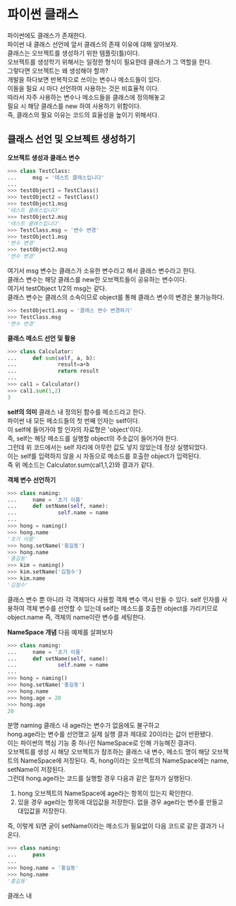 파이썬 클래스
======
파이썬에도 클래스가 존재한다.  
파이썬 내 클래스 선언에 앞서 클래스의 존재 이유에 대해 알아보자.  
클래스는 오브젝트를 생성하기 위한 템플릿(틀)이다.  
오브젝트를 생성학기 위해서는 일정한 형식이 필요한데 클래스가 그 역할을 한다.  
그렇다면 오브젝트는 왜 생성해야 할까?  
개발을 하다보면 반복적으로 쓰이는 변수나 메소드들이 있다.  
이들을 필요 시 마다 선언하여 사용하는 것은 비효율적 이다.  
따라서 자주 사용하는 변수나 메소드들을 클래스에 정의해놓고  
필요 시 해당 클래스를 new 하여 사용하기 위함이다.  
즉, 클래스의 필요 이유는 코드의 효율성을 높이기 위해서다.  

클래스 선언 및 오브젝트 생성하기
----
**오브젝트 생성과 클래스 변수**
```python
>>> class TestClass:
...     msg = '테스트 클래스입니다'
... 
>>> testObject1 = TestClass()
>>> testObject2 = TestClass()
>>> testObject1.msg
'테스트 클래스입니다'
>>> testObject2.msg
'테스트 클래스입니다'
>>> TestClass.msg = '변수 변경'
>>> testObject1.msg
'변수 변경'
>>> testObject2.msg
'변수 변경'
```

여기서 msg 변수는 클래스가 소유한 변수라고 해서 클래스 변수라고 한다.  
클래스 변수는 해당 클래스를 new한 오브젝트들이 공유하는 변수이다.  
여기서 testObject 1/2의 msg는 같다.  
클래스 변수는 클래스의 소속이므로 object를 통해 클래스 변수의 변경은 불가능하다.

```python
>>> testObject1.msg = '클래스 변수 변경하기'
>>> TestClass.msg
'변수 변경'
```

**클래스 메소드 선언 및 활용**
```python
>>> class Calculator:
...     def sum(self, a, b):
...             result=a+b
...             return result
... 
>>> cal1 = Calculator()
>>> cal1.sum(1,2)
3
```

**self의 의미**
클래스 내 정의된 함수를 메소드라고 한다.  
파이썬 내 모든 메소드들의 첫 번째 인자는 self이다.  
이 self에 들어가야 할 인자의 자료형은 'object'이다.  
즉, self는 해당 메소드를 실행할 object의 주솟값이 들어가야 한다.  
그런데 위 코드에서는 self 자리에 아무런 값도 넣지 않았는데 정상 실행되었다.  
이는 self를 입력하지 않을 시 자동으로 메소드를 호출한 object가 입력된다.  
즉 위 메소드는 Calculator.sum(cal1,1,2)와 결과가 같다.  

**객체 변수 선언하기**
```python
>>> class naming:
...     name = '초기 이름'
...     def setName(self, name):
...             self.name = name
... 
>>> hong = naming()
>>> hong.name 
'초기 이름'
>>> hong.setName('홍길동')
>>> hong.name
'홍길동'
>>> kim = naming()
>>> kim.setName('김철수')
>>> kim.name
'김철수'
```
클래스 변수 뿐 아니라 각 객체마다 사용할 객체 변수 역시 만들 수 있다.
self 인자를 사용하여 객체 변수를 선언할 수 있는데
self는 메소드를 호출한 object를 가리키므로 object.name 즉, 객체의 name이란 변수를 세팅한다.  

**NameSpace 개념**
다음 예제를 살펴보자
```python
>>> class naming:
...     name = '초기 이름'
...     def setName(self, name):
...             self.name = name
... 
>>> hong = naming()
>>> hong.setName('홍길동')
>>> hong.name
>>> hong.age = 20
>>> hong.age
20
```
분명 naming 클래스 내 age라는 변수가 없음에도 불구하고  
hong.age라는 변수를 선언했고 실제 실행 결과 제대로 20이라는 값이 반환됐다.  
이는 파이썬의 핵심 기능 중 하나인 NameSpace로 인해 가능해진 결과다.  
오브젝트를 생성 시 해당 오브젝트가 참조하는 클래스 내 변수, 메소드 명이
해당 오브젝트의 NameSpace에 저장된다.
즉, hong이라는 오브젝트의 NameSpace에는 name, setName이 저장된다.  
그런데 hong.age라는 코드를 실행할 경우 다음과 같은 절차가 실행된다.
1. hong 오브젝트의 NameSpace에 age라는 항목이 있는지 확인한다.
2. 있을 경우 age라는 항목에 대입값을 저장한다. 없을 경우 age라는 변수를 만들고 대입값을 저장한다.  

즉, 이렇게 되면 굳이 setName이라는 메소드가 필요없이 다음 코드로 같은 결과가 나온다.

```python
>>> class naming:
...     pass
... 
>>> hong.name = '홍길동'
>>> hong.name
'홍길동'
```
클래스 내 
